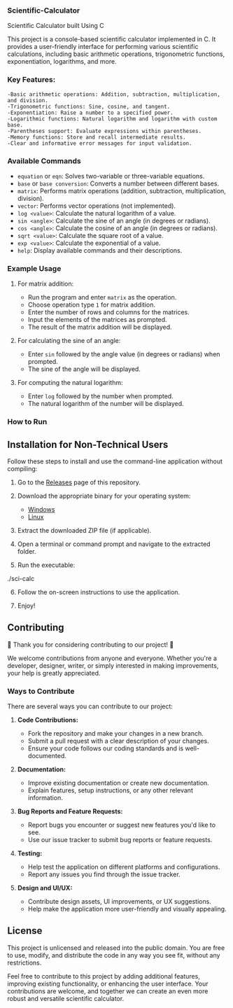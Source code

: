 ###  Scientific-Calculator
Scientific Calculator built Using C

This project is a console-based scientific calculator implemented in C. It provides a user-friendly interface for performing various scientific calculations, including basic arithmetic operations, trigonometric functions, exponentiation, logarithms, and more.

### Key Features:

    -Basic arithmetic operations: Addition, subtraction, multiplication, and division.
    -Trigonometric functions: Sine, cosine, and tangent.
    -Exponentiation: Raise a number to a specified power.
    -Logarithmic functions: Natural logarithm and logarithm with custom base.
    -Parentheses support: Evaluate expressions within parentheses.
    -Memory functions: Store and recall intermediate results.
    -Clear and informative error messages for input validation.



### Available Commands

- `equation` or `eqn`: Solves two-variable or three-variable equations.
- `base` or `base conversion`: Converts a number between different bases.
- `matrix`: Performs matrix operations (addition, subtraction, multiplication, division).
- `vector`: Performs vector operations (not implemented).
- `log <value>`: Calculate the natural logarithm of a value.
- `sin <angle>`: Calculate the sine of an angle (in degrees or radians).
- `cos <angle>`: Calculate the cosine of an angle (in degrees or radians).
- `sqrt <value>`: Calculate the square root of a value.
- `exp <value>`: Calculate the exponential of a value.
- `help`: Display available commands and their descriptions.

### Example Usage

1. For matrix addition:
   - Run the program and enter `matrix` as the operation.
   - Choose operation type `1` for matrix addition.
   - Enter the number of rows and columns for the matrices.
   - Input the elements of the matrices as prompted.
   - The result of the matrix addition will be displayed.

2. For calculating the sine of an angle:
   - Enter `sin` followed by the angle value (in degrees or radians) when prompted.
   - The sine of the angle will be displayed.

3. For computing the natural logarithm:
   - Enter `log` followed by the number when prompted.
   - The natural logarithm of the number will be displayed.

### How to Run

## Installation for Non-Technical Users

Follow these steps to install and use the command-line application without compiling:

1. Go to the [Releases](https://github.com/ibrahimamam1/Scientific-Calculator/releases) page of this repository.

2. Download the appropriate binary for your operating system:
   - [Windows](https://github.com/ibrahimamam1/Scientific-Calculator/releases/tag/sci-calc)
   - [Linux](https://github.com/ibrahimamam1/Scientific-Calculator/releases/tag/c)

3. Extract the downloaded ZIP file (if applicable).

4. Open a terminal or command prompt and navigate to the extracted folder.

5. Run the executable:

./sci-calc


6. Follow the on-screen instructions to use the application.

7. Enjoy!

## Contributing

🎉 Thank you for considering contributing to our project! 🎉

We welcome contributions from anyone and everyone. Whether you're a developer, designer, writer, or simply interested in making improvements, your help is greatly appreciated.

### Ways to Contribute

There are several ways you can contribute to our project:

1. **Code Contributions:**
   - Fork the repository and make your changes in a new branch.
   - Submit a pull request with a clear description of your changes.
   - Ensure your code follows our coding standards and is well-documented.

2. **Documentation:**
   - Improve existing documentation or create new documentation.
   - Explain features, setup instructions, or any other relevant information.

3. **Bug Reports and Feature Requests:**
   - Report bugs you encounter or suggest new features you'd like to see.
   - Use our issue tracker to submit bug reports or feature requests.

4. **Testing:**
   - Help test the application on different platforms and configurations.
   - Report any issues you find through the issue tracker.

5. **Design and UI/UX:**
   - Contribute design assets, UI improvements, or UX suggestions.
   - Help make the application more user-friendly and visually appealing.

## License

This project is unlicensed and released into the public domain. You are free to use, modify, and distribute the code in any way you see fit, without any restrictions.


Feel free to contribute to this project by adding additional features, improving existing functionality, or enhancing the user interface. Your contributions are welcome, and together we can create an even more robust and versatile scientific calculator.
